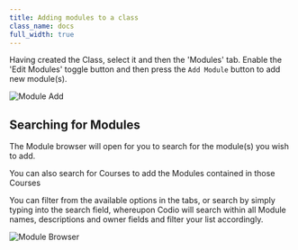 ```yaml
---
title: Adding modules to a class
class_name: docs
full_width: true
---
```



Having created the Class, select it and then the 'Modules' tab. Enable the 'Edit Modules' toggle button and then press the `Add Module` button to add new module(s).

![Module Add](/img/docs/class_add_module.png)

## Searching for Modules
The Module browser will open for you to search for the module(s) you wish to add.

You can also search for Courses to add the Modules contained in those Courses

You can filter from the available options in the tabs, or search by simply typing into the search field, whereupon Codio will search within all Module names, descriptions and owner fields and filter your list accordingly.


![Module Browser](/img/docs/module_browser.png)